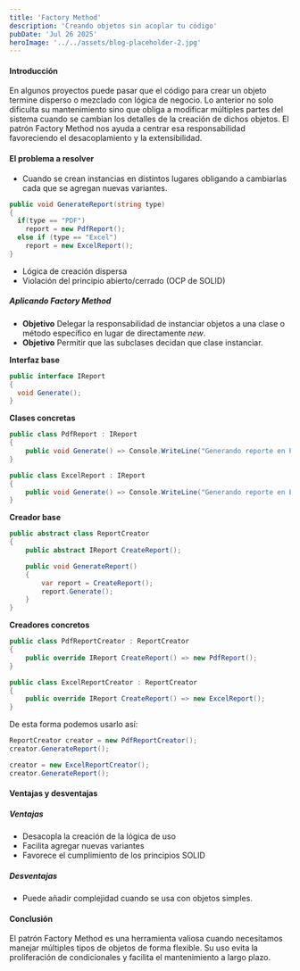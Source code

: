 ```yaml
---
title: 'Factory Method'
description: 'Creando objetos sin acoplar tu código'
pubDate: 'Jul 26 2025'
heroImage: '../../assets/blog-placeholder-2.jpg'
---
```


#### Introducción
En algunos proyectos puede pasar que el código para crear un objeto termine disperso o mezclado con lógica de negocio. Lo anterior no solo dificulta su mantenimiento sino que obliga a modificar múltiples partes del sistema cuando se cambian los detalles de la creación de dichos objetos. El patrón Factory Method nos ayuda a centrar esa responsabilidad favoreciendo el desacoplamiento y la extensibilidad.

#### El problema a resolver
- Cuando se crean instancias en distintos lugares obligando a cambiarlas cada que se agregan nuevas variantes.

```C#
public void GenerateReport(string type)
{
  if(type == "PDF")
    report = new PdfReport();
  else if (type == "Excel")
    report = new ExcelReport();
}
```
- Lógica de creación dispersa
- Violación del principio abierto/cerrado (OCP de SOLID)

##### Aplicando Factory Method
- **Objetivo** Delegar la responsabilidad de instanciar objetos a una clase o método específico en lugar de directamente *new*.
- **Objetivo** Permitir que las subclases decidan que clase instanciar.

**Interfaz base**
```C#
public interface IReport
{
  void Generate();
}
```
**Clases concretas**
```C#
public class PdfReport : IReport
{
    public void Generate() => Console.WriteLine("Generando reporte en PDF");
}

public class ExcelReport : IReport
{
    public void Generate() => Console.WriteLine("Generando reporte en Excel");
}
```
**Creador base**
```C#
public abstract class ReportCreator
{
    public abstract IReport CreateReport();

    public void GenerateReport()
    {
        var report = CreateReport();
        report.Generate();
    }
}
```
**Creadores concretos**
```C#
public class PdfReportCreator : ReportCreator
{
    public override IReport CreateReport() => new PdfReport();
}

public class ExcelReportCreator : ReportCreator
{
    public override IReport CreateReport() => new ExcelReport();
}
```

De esta forma podemos usarlo así:
```C#
ReportCreator creator = new PdfReportCreator();
creator.GenerateReport();

creator = new ExcelReportCreator();
creator.GenerateReport();
```

#### Ventajas y desventajas
##### Ventajas
- Desacopla la creación de la lógica de uso
- Facilita agregar nuevas variantes
- Favorece el cumplimiento de los principios SOLID

##### Desventajas
- Puede añadir complejidad cuando se usa con objetos simples.

#### Conclusión
El patrón Factory Method es una herramienta valiosa cuando necesitamos manejar múltiples tipos de objetos de forma flexible. Su uso evita la proliferación de condicionales y facilita el mantenimiento a largo plazo.


